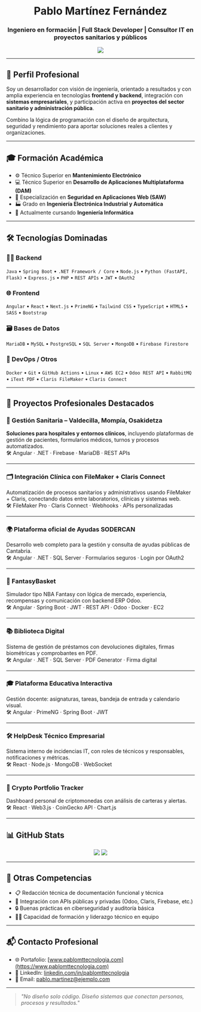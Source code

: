 <h1 align="center">Pablo Martínez Fernández</h1>
<h3 align="center">Ingeniero en formación | Full Stack Developer | Consultor IT en proyectos sanitarios y públicos</h3>

<p align="center">
  <img src="https://capsule-render.vercel.app/api?type=waving&color=1E90FF&height=200&section=header&text=Bienvenido%20a%20mi%20GitHub&fontSize=35&fontColor=ffffff" />
</p>

---

## 🧠 Perfil Profesional

Soy un desarrollador con visión de ingeniería, orientado a resultados y con amplia experiencia en tecnologías **frontend y backend**, integración con **sistemas empresariales**, y participación activa en **proyectos del sector sanitario y administración pública**.

Combino la lógica de programación con el diseño de arquitectura, seguridad y rendimiento para aportar soluciones reales a clientes y organizaciones.

---

## 🎓 Formación Académica

- ⚙️ Técnico Superior en **Mantenimiento Electrónico**
- 💻 Técnico Superior en **Desarrollo de Aplicaciones Multiplataforma (DAM)**
- 🔐 Especialización en **Seguridad en Aplicaciones Web (SAW)**
- 🏭 Grado en **Ingeniería Electrónica Industrial y Automática**
- 🧠 Actualmente cursando **Ingeniería Informática**

---

## 🛠️ Tecnologías Dominadas

### 👨‍💻 Backend
`Java` • `Spring Boot` • `.NET Framework / Core` • `Node.js` • `Python (FastAPI, Flask)` • `Express.js` • `PHP` • `REST APIs` • `JWT` • `OAuth2`

### 🌐 Frontend
`Angular` • `React` • `Next.js` • `PrimeNG` • `Tailwind CSS` • `TypeScript` • `HTML5` • `SASS` • `Bootstrap`

### 🗃️ Bases de Datos
`MariaDB` • `MySQL` • `PostgreSQL` • `SQL Server` • `MongoDB` • `Firebase Firestore`

### 🔧 DevOps / Otros
`Docker` • `Git` • `GitHub Actions` • `Linux` • `AWS EC2` • `Odoo REST API` • `RabbitMQ` • `iText PDF` • `Claris FileMaker` • `Claris Connect`

---

## 🧩 Proyectos Profesionales Destacados

### 🏥 Gestión Sanitaria – Valdecilla, Mompía, Osakidetza
**Soluciones para hospitales y entornos clínicos**, incluyendo plataformas de gestión de pacientes, formularios médicos, turnos y procesos automatizados.  
🛠️ Angular · .NET · Firebase · MariaDB · REST APIs

---

### 🗂️ Integración Clínica con FileMaker + Claris Connect
Automatización de procesos sanitarios y administrativos usando FileMaker + Claris, conectando datos entre laboratorios, clínicas y sistemas web.  
🛠️ FileMaker Pro · Claris Connect · Webhooks · APIs personalizadas

---

### 🌍 Plataforma oficial de Ayudas SODERCAN
Desarrollo web completo para la gestión y consulta de ayudas públicas de Cantabria.  
🛠️ Angular · .NET · SQL Server · Formularios seguros · Login por OAuth2

---

### 🏀 FantasyBasket
Simulador tipo NBA Fantasy con lógica de mercado, experiencia, recompensas y comunicación con backend ERP Odoo.  
🛠️ Angular · Spring Boot · JWT · REST API · Odoo · Docker · EC2

---

### 📚 Biblioteca Digital
Sistema de gestión de préstamos con devoluciones digitales, firmas biométricas y comprobantes en PDF.  
🛠️ Angular · .NET · SQL Server · PDF Generator · Firma digital

---

### 🎓 Plataforma Educativa Interactiva
Gestión docente: asignaturas, tareas, bandeja de entrada y calendario visual.  
🛠️ Angular · PrimeNG · Spring Boot · JWT

---

### 🛠️ HelpDesk Técnico Empresarial
Sistema interno de incidencias IT, con roles de técnicos y responsables, notificaciones y métricas.  
🛠️ React · Node.js · MongoDB · WebSocket

---

### 💸 Crypto Portfolio Tracker
Dashboard personal de criptomonedas con análisis de carteras y alertas.  
🛠️ React · Web3.js · CoinGecko API · Chart.js

---

## 📊 GitHub Stats

<p align="center">
  <img src="https://github-readme-stats.vercel.app/api?username=pablomttecnologia&show_icons=true&theme=default&include_all_commits=true" />
  <img src="https://github-readme-stats.vercel.app/api/top-langs/?username=pablomttecnologia&layout=compact" />
</p>

---

## 🧭 Otras Competencias

- 📋 Redacción técnica de documentación funcional y técnica
- 🧩 Integración con APIs públicas y privadas (Odoo, Claris, Firebase, etc.)
- 🔒 Buenas prácticas en ciberseguridad y auditoría básica
- 👨‍🏫 Capacidad de formación y liderazgo técnico en equipo

---

## 📬 Contacto Profesional

- 🌐 Portafolio: [www.pablomttecnologia.com](https://www.pablomttecnologia.com)
- 💼 LinkedIn: [linkedin.com/in/pablomttecnologia](https://linkedin.com/in/pablomttecnologia)
- 📧 Email: pablo.martinez@ejemplo.com

---

> _"No diseño solo código. Diseño sistemas que conectan personas, procesos y resultados."_  
